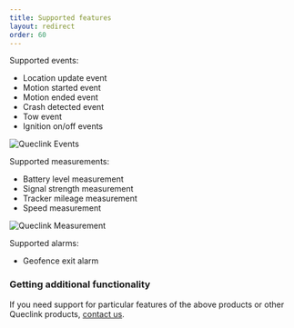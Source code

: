 ```yaml
---
title: Supported features
layout: redirect
order: 60
---
```


Supported events:

* Location update event
* Motion started event
* Motion ended event
* Crash detected event
* Tow event
* Ignition on/off events

![Queclink Events](/guides/images/devices/queclink/Events.png)

Supported measurements:

* Battery level measurement
* Signal strength measurement
* Tracker mileage measurement
* Speed measurement

![Queclink Measurement](/guides/images/devices/queclink/Measurement.png)

Supported alarms:

* Geofence exit alarm

### Getting additional functionality

If you need support for particular features of the above products or other Queclink products, [contact us](mailto:info@cumulocity.com).

